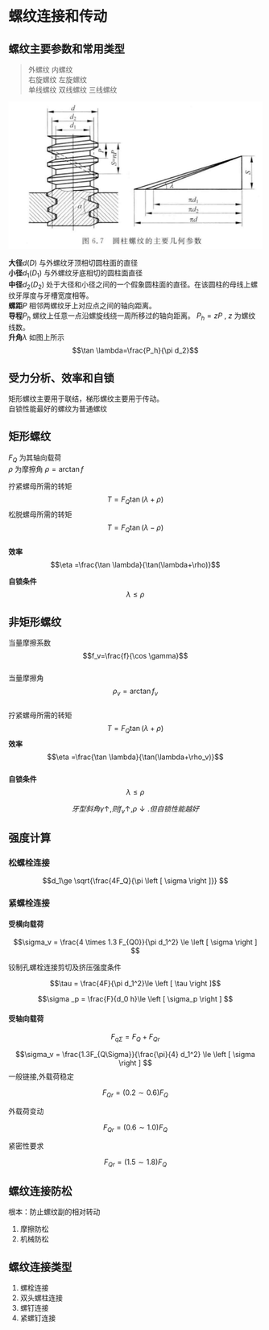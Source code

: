 # 螺纹连接和传动

## 螺纹主要参数和常用类型
>
> 外螺纹 内螺纹  
右旋螺纹 左旋螺纹  
单线螺纹 双线螺纹 三线螺纹  

![这是图片](picture/2.png "Magic Gardens")

**大径**$d(D)$ 与外螺纹牙顶相切圆柱面的直径  
**小径**$d_1(D_1)$ 与外螺纹牙底相切的圆柱面直径  
**中径**$d_2(D_2)$ 处于大径和小径之间的一个假象圆柱面的直径。在该圆柱的母线上螺纹牙厚度与牙槽宽度相等。  
**螺距**$P$ 相邻两螺纹牙上对应点之间的轴向距离。  
**导程**$P_h$ 螺纹上任意一点沿螺旋线绕一周所移过的轴向距离。 $P_h=zP$ , $z$ 为螺纹线数。  
**升角**$\lambda$   如图上所示
$$\tan \lambda=\frac{P_h}{\pi d_2}$$  

## 受力分析、效率和自锁

矩形螺纹主要用于联结，梯形螺纹主要用于传动。  
自锁性能最好的螺纹为普通螺纹  

## 矩形螺纹

$F_Q$ 为其轴向载荷  
$\rho$ 为摩擦角 $\rho =\arctan f$  

拧紧螺母所需的转矩
$$T=F_Q \tan(\lambda+\rho)$$
松脱螺母所需的转矩  
$$T=F_Q \tan(\lambda - \rho)$$  
**效率**  
$$\eta =\frac{\tan \lambda}{\tan(\lambda+\rho)}$$  

**自锁条件**  
$$\lambda \le \rho$$

## 非矩形螺纹  

当量摩擦系数
$$f_v=\frac{f}{\cos \gamma}$$  
当量摩擦角
$$\rho _v =\arctan f_v$$  
拧紧螺母所需的转矩
$$T=F_Q \tan(\lambda+\rho)$$
**效率**  
$$\eta =\frac{\tan \lambda}{\tan(\lambda+\rho_v)}$$  
**自锁条件**  
$$\lambda \le \rho$$  

$$牙型斜角\gamma \uparrow,则f_v\uparrow, \rho \downarrow. 但自锁性能越好$$

## 强度计算  

### 松螺栓连接  

$$d_1\ge \sqrt{\frac{4F_Q}{\pi \left [ \sigma \right ]}} $$  

### 紧螺栓连接

#### 受横向载荷

$$\sigma_v = \frac{4 \times 1.3 F_{Q0}}{\pi d_1^2} \le  \left [ \sigma \right ] $$  

铰制孔螺栓连接剪切及挤压强度条件

$$\tau = \frac{4F}{\pi d_1^2}\le  \left [ \tau \right ]$$

$$\sigma _p = \frac{F}{d_0 h}\le  \left [ \sigma_p \right ] $$  

#### 受轴向载荷  

$$F_{q\Sigma}=F_Q+F_{Qr}$$

$$\sigma_v = \frac{1.3F_{Q\Sigma}}{\frac{\pi}{4} d_1^2} \le  \left [ \sigma \right ] $$
一般链接,外载荷稳定

$$F_{Qr}=(0.2\sim0.6)F_Q$$

外载荷变动

$$F_{Qr}=(0.6\sim1.0)F_Q$$

紧密性要求  

$$F_{Qr}=(1.5\sim1.8)F_Q$$  


## 螺纹连接防松  
根本：防止螺纹副的相对转动  
1. 摩擦防松
2. 机械防松

## 螺纹连接类型
1. 螺栓连接
2. 双头螺柱连接
3. 螺钉连接
4. 紧螺钉连接